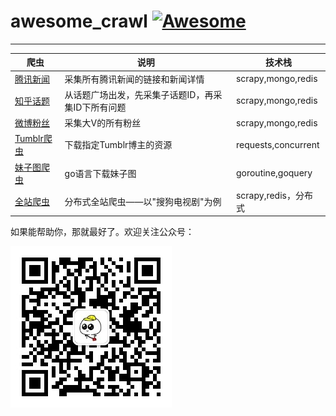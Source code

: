 

# awesome_crawl [![Awesome](https://cdn.rawgit.com/sindresorhus/awesome/d7305f38d29fed78fa85652e3a63e154dd8e8829/media/badge.svg)](https://github.com/sindresorhus/awesome) 

---

| 爬虫                        | 说明             | 技术栈 |
| ------------------------- | -------------- | -------------- |
| [腾讯新闻](./qq_news/README.md) | 采集所有腾讯新闻的链接和新闻详情        | scrapy,mongo,redis |
| [知乎话题](./zhihu_topic/README.md)                       | 从话题广场出发，先采集子话题ID，再采集ID下所有问题          | scrapy,mongo,redis |
| [微博粉丝](./weibo_fans/README.md)                | 采集大V的所有粉丝          | scrapy,mongo,redis |
| [Tumblr爬虫](./tumblr_spider/README.md) | 下载指定Tumblr博主的资源 | requests,concurrent |
| [妹子图爬虫](./mzitu/README.md) | go语言下载妹子图 | goroutine,goquery |
| [全站爬虫](./kan_sogou/README.md) | 分布式全站爬虫——以"搜狗电视剧"为例 | scrapy,redis，分布式 |



如果能帮助你，那就最好了。欢迎关注公众号：

![](./img/wx.jpg)

